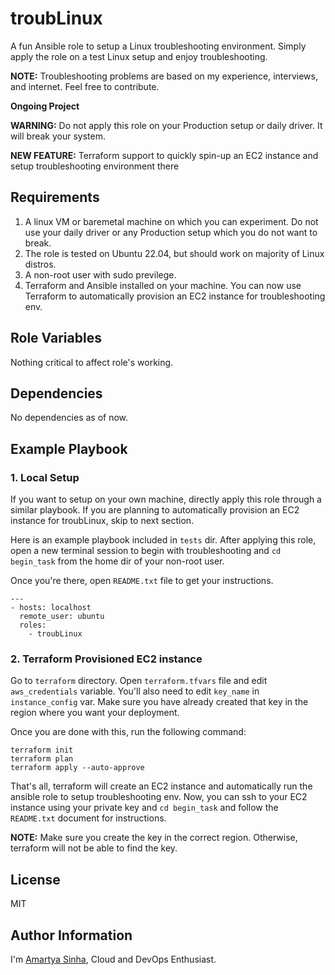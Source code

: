 troubLinux
=========

A fun Ansible role to setup a Linux troubleshooting environment. Simply apply the role on a test Linux setup and enjoy troubleshooting.

**NOTE:** Troubleshooting problems are based on my experience, interviews, and internet. Feel free to contribute.

**Ongoing Project**

**WARNING:** Do not apply this role on your Production setup or daily driver. It will break your system.  

**NEW FEATURE:** Terraform support to quickly spin-up an EC2 instance and setup troubleshooting environment there

Requirements
------------

1. A linux VM or baremetal machine on which you can experiment. Do not use your daily driver or any Production setup which you do not want to break.
2. The role is tested on Ubuntu 22.04, but should work on majority of Linux distros.
3. A non-root user with sudo previlege.
4. Terraform and Ansible installed on your machine. You can now use Terraform to automatically provision an EC2 instance for troubleshooting env.

Role Variables
--------------

Nothing critical to affect role's working.

Dependencies
------------

No dependencies as of now.

Example Playbook
----------------

### 1. Local Setup
If you want to setup on your own machine, directly apply this role through a similar playbook. If you are planning to automatically provision an EC2 instance for troubLinux, skip to next section.

Here is an example playbook included in `tests` dir. After applying this role, open a new terminal session to begin with troubleshooting and `cd begin_task` from the home dir of your non-root user.

Once you're there, open `README.txt` file to get your instructions.
```
---
- hosts: localhost
  remote_user: ubuntu
  roles:
    - troubLinux
```
### 2. Terraform Provisioned EC2 instance
Go to `terraform` directory. Open `terraform.tfvars` file and edit `aws_credentials` variable. You'll also need to edit `key_name` in `instance_config` var. Make sure you have already created that key in the region where you want your deployment.


Once you are done with this, run the following command:
```
terraform init
terraform plan
terraform apply --auto-approve
```

That's all, terraform will create an EC2 instance and automatically run the ansible role to setup troubleshooting env. Now, you can ssh to your EC2 instance using your private key and `cd begin_task` and follow the `README.txt` document for instructions.

**NOTE:** Make sure you create the key in the correct region. Otherwise, terraform will not be able to find the key.

License
-------

MIT

Author Information
------------------

I'm [Amartya Sinha](https://github.com/amartyasinha), Cloud and DevOps Enthusiast.
